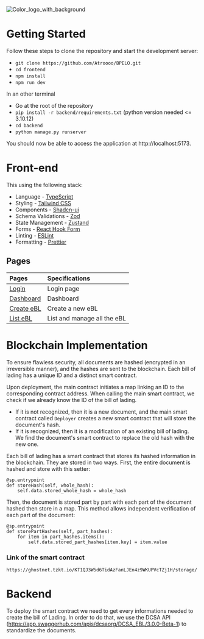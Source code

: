 	
![Color_logo_with_background](https://github.com/Atroooo/BPELO/assets/117669219/41792310-cb7b-402a-9e54-0781a5e53cc5)

# Getting Started

Follow these steps to clone the repository and start the development server:

- `git clone https://github.com/Atroooo/BPELO.git`
- `cd frontend`
- `npm install`
- `npm run dev`

In an other terminal

-  Go at the root of the repository
- `pip install -r backend/requirements.txt` (python version needed <= 3.10.12)
- `cd backend`
- `python manage.py runserver`

You should now be able to access the application at http://localhost:5173.

# Front-end

This using the following stack:

- Language - [TypeScript](https://www.typescriptlang.org)
- Styling - [Tailwind CSS](https://tailwindcss.com)
- Components - [Shadcn-ui](https://ui.shadcn.com)
- Schema Validations - [Zod](https://zod.dev)
- State Management - [Zustand](https://zustand-demo.pmnd.rs)
- Forms - [React Hook Form](https://ui.shadcn.com/docs/components/form)
- Linting - [ESLint](https://eslint.org)
- Formatting - [Prettier](https://prettier.io)

## Pages

| Pages                                                                       | Specifications              |
|:----------------------------------------------------------------------------|:----------------------------|
| [Login](https://localhost:5173/log-in)                                      | Login page                  |
| [Dashboard](https://localhost:5173/)              | Dashboard                   |
| [Create eBL](https://localhost:5173/bol/create)    | Create a new eBL            |
| [List eBL](https://localhost:5173/bol/list) | List and manage all the eBL |

# Blockchain Implementation
To ensure flawless security, all documents are hashed (encrypted in an irreversible manner), and the hashes are sent to the blockchain. Each bill of lading has a unique ID and a distinct smart contract.

Upon deployment, the main contract initiates a map linking an ID to the corresponding contract address.
When calling the main smart contract, we check if we already know the ID of the bill of lading.

- If it is not recognized, then it is a new document, and the main smart contract called `Deployer` creates a new smart contract that will store the document's hash.
- If it is recognized, then it is a modification of an existing bill of lading. We find the document's smart contract to replace the old hash with the new one.

Each bill of lading has a smart contract that stores its hashed information in the blockchain. They are stored in two ways.
First, the entire document is hashed and store with this setter:
```
@sp.entrypoint
def storeHash(self, whole_hash):
	self.data.stored_whole_hash = whole_hash
```
Then, the document is stored part by part with each part of the document hashed then store in a map. This method allows independent verification of each part of the document:
```
@sp.entrypoint
def storePartHashes(self, part_hashes):
	for item in part_hashes.items():
		self.data.stored_part_hashes[item.key] = item.value
```

### Link of the smart contract
`
https://ghostnet.tzkt.io/KT1QJ3W5d6TidAzFanLJEn4z9WKUPVcTZj1H/storage/
`

# Backend
To deploy the smart contract we need to get every informations needed to create the bill of Lading. 
In order to do that, we use the DCSA API (https://app.swaggerhub.com/apis/dcsaorg/DCSA_EBL/3.0.0-Beta-1) to standardize the documents.
